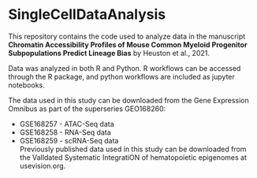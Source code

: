 # SingleCellDataAnalysis
This repository contains the code used to analyze data in the manuscript __Chromatin Accessibility Profiles of Mouse Common Myeloid Progenitor Subpopulations Predict Lineage Bias__ by Heuston et al., 2021. <br>

Data was analyzed in both R and Python. R workflows can be accessed through the R package, and python workflows are included as jupyter notebooks. 


The data used in this study can be downloaded from the Gene Expression Omnibus as part of the superseries GEO168260: <br>
* GSE168257 - ATAC-Seq data <br>
* GSE168258 - RNA-Seq data <br>
* GSE168259 - scRNA-Seq data <br>
Previously published data used in this study can be downloaded from the ValIdated Systematic IntegratiON of hematopoietic epigenomes at usevision.org.
